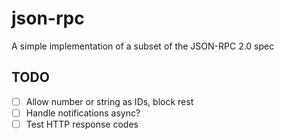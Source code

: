 # json-rpc
A simple implementation of a subset of the JSON-RPC 2.0 spec


## TODO
* [ ] Allow number or string as IDs, block rest
* [ ] Handle notifications async?
* [ ] Test HTTP response codes
